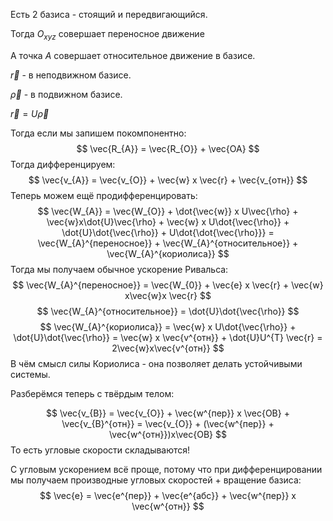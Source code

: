 Есть 2 базиса - стоящий и передвигающийся.

Тогда $O_{xyz}$ совершает переносное движение

А точка $A$ совершает относительное движение в базисе.

$\vec{r}$ - в неподвижном базисе.

$\vec{\rho}$ - в подвижном базисе.

$\vec{r} = U\vec{\rho}$

Тогда если мы запишем покомпонентно:
$$
\vec{R_{A}} = \vec{R_{O}} + \vec{OA}
$$
Тогда дифференцируем:
$$
\vec{v_{A}} = \vec{v_{O}} + \vec{w} x \vec{r} + \vec{v_{отн}} 
$$
Теперь можем ещё продифференцировать:
$$
\vec{W_{A}} = \vec{W_{O}} + \dot{\vec{w}} x U\vec{\rho} + \vec{w}x\dot{U}\vec{\rho} + \vec{w} x U\dot{\vec{\rho}} + \dot{U}\dot{\vec{\rho}} + U\dot{\dot{\vec{\rho}}} = \vec{W_{A}^{переносное}} + \vec{W_{A}^{относительное}} + \vec{W_{A}^{кориолиса}}
$$
Тогда мы получаем обычное ускорение Ривальса:
$$
\vec{W_{A}^{переносное}} = \vec{W_{0}} + \vec{e} x \vec{r} + \vec{w} x\vec{w}x \vec{r}
$$
$$
\vec{W_{A}^{относительное}} = \dot{U}\dot{\vec{\rho}} 
$$
$$
\vec{W_{A}^{кориолиса}} = \vec{w} x U\dot{\vec{\rho}} + \dot{U}\dot{\vec{\rho}} = \vec{w} x \vec{v^{отн}} + \dot{U}U^{T} \vec{r} = 2\vec{w}x\vec{v^{отн}}
$$
В чём смысл силы Кориолиса - она позволяет делать устойчивыми системы.

Разберёмся теперь с твёрдым телом:

$$
\vec{v_{B}} = \vec{v_{O}} + \vec{w^{пер}} x \vec{OB} + \vec{v_{B}^{отн}} = \vec{v_{O}} + (\vec{w^{пер}} + \vec{w^{отн}})x\vec{OB}
$$
То есть угловые скорости складываются!

С угловым ускорением всё проще, потому что при дифференцировании мы получаем производные угловых скоростей + вращение базиса:
$$
\vec{e} = \vec{e^{пер}} + \vec{e^{абс}} + \vec{w^{пер}} x \vec{w^{отн}}
$$